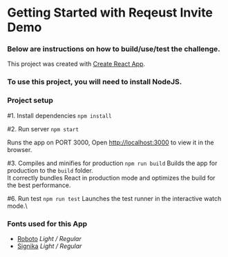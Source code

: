 # Getting Started with Reqeust Invite Demo

### Below are instructions on how to build/use/test the challenge.

This project was created with [Create React App](https://github.com/facebook/create-react-app).

### To use this project, you will need to install NodeJS.

### Project setup

#1. Install dependencies
`npm install`

#2. Run server
`npm start`

Runs the app on PORT 3000, Open [http://localhost:3000](http://localhost:3000) to view it in the browser.

#3. Compiles and minifies for production
`npm run build`
Builds the app for production to the `build` folder.\
It correctly bundles React in production mode and optimizes the build for the best performance.

#6. Run test
`npm run test`
Launches the test runner in the interactive watch mode.\

### Fonts used for this App

- [Roboto](https://github.com/googlefonts/roboto) _Light / Regular_
- [Signika](https://github.com/googlefonts/Signika) _Light / Regular_
